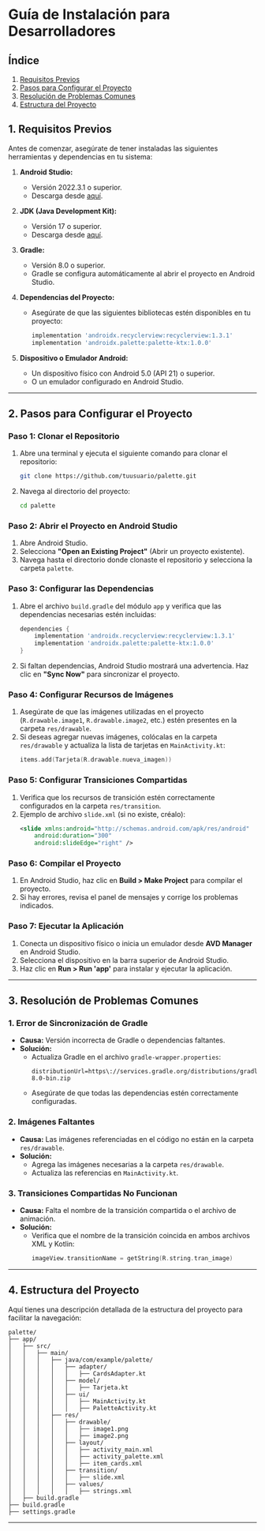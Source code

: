 
# Guía de Instalación para Desarrolladores

## Índice
1. [Requisitos Previos](#1.requisitos-previos)
2. [Pasos para Configurar el Proyecto](#2.pasos-para-configurar-el-proyecto)
3. [Resolución de Problemas Comunes](#3.resolución-de-problemas-comunes)
4. [Estructura del Proyecto](#4-estructura-del-proyecto)

## **1. Requisitos Previos**
Antes de comenzar, asegúrate de tener instaladas las siguientes herramientas y dependencias en tu sistema:

1. **Android Studio:**
   - Versión 2022.3.1 o superior.
   - Descarga desde [aquí](https://developer.android.com/studio).

2. **JDK (Java Development Kit):**
   - Versión 17 o superior.
   - Descarga desde [aquí](https://www.oracle.com/java/technologies/javase-jdk17-downloads.html).

3. **Gradle:**
   - Versión 8.0 o superior.
   - Gradle se configura automáticamente al abrir el proyecto en Android Studio.

4. **Dependencias del Proyecto:**
   - Asegúrate de que las siguientes bibliotecas estén disponibles en tu proyecto:
     ```groovy
     implementation 'androidx.recyclerview:recyclerview:1.3.1'
     implementation 'androidx.palette:palette-ktx:1.0.0'
     ```

5. **Dispositivo o Emulador Android:**
   - Un dispositivo físico con Android 5.0 (API 21) o superior.
   - O un emulador configurado en Android Studio.

---

## **2. Pasos para Configurar el Proyecto**

### **Paso 1: Clonar el Repositorio**
1. Abre una terminal y ejecuta el siguiente comando para clonar el repositorio:
   ```bash
   git clone https://github.com/tuusuario/palette.git
   ```
2. Navega al directorio del proyecto:
   ```bash
   cd palette
   ```

### **Paso 2: Abrir el Proyecto en Android Studio**
1. Abre Android Studio.
2. Selecciona **"Open an Existing Project"** (Abrir un proyecto existente).
3. Navega hasta el directorio donde clonaste el repositorio y selecciona la carpeta `palette`.

### **Paso 3: Configurar las Dependencias**
1. Abre el archivo `build.gradle` del módulo `app` y verifica que las dependencias necesarias estén incluidas:
   ```groovy
   dependencies {
       implementation 'androidx.recyclerview:recyclerview:1.3.1'
       implementation 'androidx.palette:palette-ktx:1.0.0'
   }
   ```
2. Si faltan dependencias, Android Studio mostrará una advertencia. Haz clic en **"Sync Now"** para sincronizar el proyecto.

### **Paso 4: Configurar Recursos de Imágenes**
1. Asegúrate de que las imágenes utilizadas en el proyecto (`R.drawable.image1`, `R.drawable.image2`, etc.) estén presentes en la carpeta `res/drawable`.
2. Si deseas agregar nuevas imágenes, colócalas en la carpeta `res/drawable` y actualiza la lista de tarjetas en `MainActivity.kt`:
   ```kotlin
   items.add(Tarjeta(R.drawable.nueva_imagen))
   ```

### **Paso 5: Configurar Transiciones Compartidas**
1. Verifica que los recursos de transición estén correctamente configurados en la carpeta `res/transition`.
2. Ejemplo de archivo `slide.xml` (si no existe, créalo):
   ```xml
   <slide xmlns:android="http://schemas.android.com/apk/res/android"
       android:duration="300"
       android:slideEdge="right" />
   ```

### **Paso 6: Compilar el Proyecto**
1. En Android Studio, haz clic en **Build > Make Project** para compilar el proyecto.
2. Si hay errores, revisa el panel de mensajes y corrige los problemas indicados.

### **Paso 7: Ejecutar la Aplicación**
1. Conecta un dispositivo físico o inicia un emulador desde **AVD Manager** en Android Studio.
2. Selecciona el dispositivo en la barra superior de Android Studio.
3. Haz clic en **Run > Run 'app'** para instalar y ejecutar la aplicación.

---

## **3. Resolución de Problemas Comunes**

### **1. Error de Sincronización de Gradle**
- **Causa:** Versión incorrecta de Gradle o dependencias faltantes.
- **Solución:**
  - Actualiza Gradle en el archivo `gradle-wrapper.properties`:
    ```properties
    distributionUrl=https\://services.gradle.org/distributions/gradle-8.0-bin.zip
    ```
  - Asegúrate de que todas las dependencias estén correctamente configuradas.

### **2. Imágenes Faltantes**
- **Causa:** Las imágenes referenciadas en el código no están en la carpeta `res/drawable`.
- **Solución:**
  - Agrega las imágenes necesarias a la carpeta `res/drawable`.
  - Actualiza las referencias en `MainActivity.kt`.

### **3. Transiciones Compartidas No Funcionan**
- **Causa:** Falta el nombre de la transición compartida o el archivo de animación.
- **Solución:**
  - Verifica que el nombre de la transición coincida en ambos archivos XML y Kotlin:
    ```kotlin
    imageView.transitionName = getString(R.string.tran_image)
    ```

---

## **4. Estructura del Proyecto**
Aquí tienes una descripción detallada de la estructura del proyecto para facilitar la navegación:

```
palette/
├── app/
│   ├── src/
│   │   ├── main/
│   │   │   ├── java/com/example/palette/
│   │   │   │   ├── adapter/
│   │   │   │   │   ├── CardsAdapter.kt
│   │   │   │   ├── model/
│   │   │   │   │   ├── Tarjeta.kt
│   │   │   │   ├── ui/
│   │   │   │   │   ├── MainActivity.kt
│   │   │   │   │   ├── PaletteActivity.kt
│   │   │   ├── res/
│   │   │   │   ├── drawable/
│   │   │   │   │   ├── image1.png
│   │   │   │   │   ├── image2.png
│   │   │   │   ├── layout/
│   │   │   │   │   ├── activity_main.xml
│   │   │   │   │   ├── activity_palette.xml
│   │   │   │   │   ├── item_cards.xml
│   │   │   │   ├── transition/
│   │   │   │   │   ├── slide.xml
│   │   │   │   ├── values/
│   │   │   │   │   ├── strings.xml
│   ├── build.gradle
├── build.gradle
├── settings.gradle
```

---
